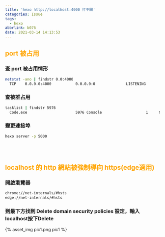 ```yaml
---
title: 'hexo http://localhost:4000 打不開'
categories: Issue
tags:
  - hexo
abbrlink: b076
date: 2021-03-14 14:13:53
---
```


<style>
h2 {
  color: orange; 
}
</style>

## port 被占用

### 查 port 被占用情形
``` bash
netstat -ano | findstr 0.0:4000
  TCP    0.0.0.0:4000           0.0.0.0:0              LISTENING       5976
```

### 查被誰占用
``` bash
tasklist | findstr 5976
  Code.exe                      5976 Console                    1     92,008 K
```
<!--more-->

### 變更連接埠
``` bash
hexo server -p 5000
```
<br> <br>

##  localhost 的 http 網站被強制導向 https(edge適用)

### 開啟瀏覽器
``` bash
chrome://net-internals/#hsts
edge://net-internals/#hsts
```

### 到最下方找到 Delete domain security policies 設定，輸入localhost按下Delete
<div style="width:500px">
	{% asset_img pic1.png pic1 %}
</div>